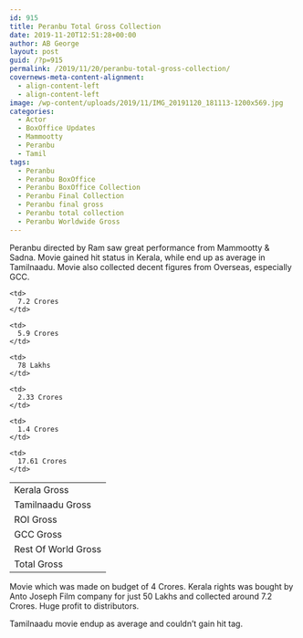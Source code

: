 ```yaml
---
id: 915
title: Peranbu Total Gross Collection
date: 2019-11-20T12:51:28+00:00
author: AB George
layout: post
guid: /?p=915
permalink: /2019/11/20/peranbu-total-gross-collection/
covernews-meta-content-alignment:
  - align-content-left
  - align-content-left
image: /wp-content/uploads/2019/11/IMG_20191120_181113-1200x569.jpg
categories:
  - Actor
  - BoxOffice Updates
  - Mammootty
  - Peranbu
  - Tamil
tags:
  - Peranbu
  - Peranbu BoxOffice
  - Peranbu BoxOffice Collection
  - Peranbu Final Collection
  - Peranbu final gross
  - Peranbu total collection
  - Peranbu Worldwide Gross
---
```

Peranbu directed by Ram saw great performance from Mammootty & Sadna. Movie gained hit status in Kerala, while end up as average in Tamilnaadu. Movie also collected decent figures from Overseas, especially GCC.

<table>
  <tr>
    <td>
      Kerala Gross
    </td>
    
    <td>
      7.2 Crores
    </td>
  </tr>
  
  <tr>
    <td>
      Tamilnaadu Gross
    </td>
    
    <td>
      5.9 Crores
    </td>
  </tr>
  
  <tr>
    <td>
      ROI Gross
    </td>
    
    <td>
      78 Lakhs
    </td>
  </tr>
  
  <tr>
    <td>
      GCC Gross
    </td>
    
    <td>
      2.33 Crores
    </td>
  </tr>
  
  <tr>
    <td>
      Rest Of World Gross
    </td>
    
    <td>
      1.4 Crores
    </td>
  </tr>
  
  <tr>
    <td>
      Total Gross
    </td>
    
    <td>
      17.61 Crores
    </td>
  </tr>
</table> 

Movie which was made on budget of 4 Crores. Kerala rights was bought by Anto Joseph Film company for just 50 Lakhs and collected around 7.2 Crores. Huge profit to distributors.

Tamilnaadu movie endup as average and couldn&#8217;t gain hit tag.